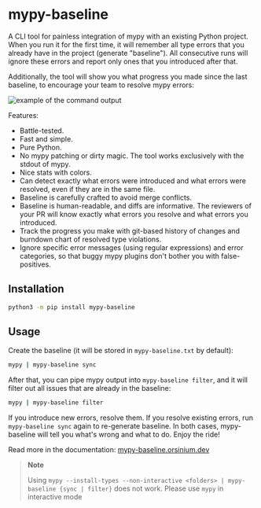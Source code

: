# mypy-baseline

A CLI tool for painless integration of mypy with an existing Python project. When you run it for the first time, it will remember all type errors that you already have in the project (generate "baseline"). All consecutive runs will ignore these errors and report only ones that you introduced after that.

Additionally, the tool will show you what progress you made since the last baseline, to encourage your team to resolve mypy errors:

![example of the command output](./assets/example.png)

Features:

+ Battle-tested.
+ Fast and simple.
+ Pure Python.
+ No mypy patching or dirty magic. The tool works exclusively with the stdout of mypy.
+ Nice stats with colors.
+ Can detect exactly what errors were introduced and what errors were resolved, even if they are in the same file.
+ Baseline is carefully crafted to avoid merge conflicts.
+ Baseline is human-readable, and diffs are informative. The reviewers of your PR will know exactly what errors you resolve and what errors you introduced.
+ Track the progress you make with git-based history of changes and burndown chart of resolved type violations.
+ Ignore specific error messages (using regular expressions) and error categories, so that buggy mypy plugins don't bother you with false-positives.

## Installation

```bash
python3 -m pip install mypy-baseline
```

## Usage

Create the baseline (it will be stored in `mypy-baseline.txt` by default):

```bash
mypy | mypy-baseline sync
```

After that, you can pipe mypy output into `mypy-baseline filter`, and it will filter out all issues that are already in the baseline:

```bash
mypy | mypy-baseline filter
```

If you introduce new errors, resolve them. If you resolve existing errors, run `mypy-baseline sync` again to re-generate baseline. In both cases, mypy-baseline will tell you what's wrong and what to do. Enjoy the ride!

Read more in the documentation: [mypy-baseline.orsinium.dev](https://mypy-baseline.orsinium.dev/)

> **Note**
> 
> Using `mypy --install-types --non-interactive <folders> | mypy-baseline {sync | filter}` does not work. Please use `mypy` in interactive mode
